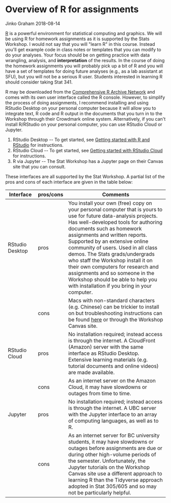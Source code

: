 Overview of R for assignments
================
Jinko Graham
2018-08-14

[R](http://www.r-project.org) is a powerful environment for statistical computing and graphics. We will be using R for homework assignments as it is supported by the Stats Workshop. I would not say that you will "learn R" in this course. Instead you'll get example code in class notes or templates that you can modify to do your analyses. Your focus should be on getting practice with data wrangling, analysis, and **interpretation** of the results. In the course of doing the homework assignments you will probably pick up a bit of R and you will have a set of templates for doing future analyses (e.g., as a lab assistant at SFU), but you will not be a serious R user. Students interested in learning R should consider taking Stat 341.

R may be downloaded from the [Comprehensive R Archive Network](http://cran.r-project.org) and comes with its own user interface called the R console. However, to simplify the process of doing assignments, I recommend installing and using RStudio Desktop on your personal computer because it will allow you to integrate text, R code and R output in the documents that you turn in to the Workshop through their Crowdmark online system. Alternatively, if you can't install R/RStudio on your personal computer, you can use RStudio Cloud or Jupyter.

1.  RStudio Desktop -- To get started, see [Getting started with R and RStudio](https://github.com/SFUStatgen/RforStat2/blob/master/RTutorials/GettingStarted/startR-RStudio.md) for instructions.
2.  RStudio Cloud -- To get started, see [Getting started with RStudio Cloud](https://github.com/SFUStatgen/RforStat2/blob/master/RTutorials/GettingStarted/startRStudioCloud.md) for instructions.
3.  R via Jupyter -- The Stat Workshop has a Jupyter page on their Canvas site that you can consult.

These interfaces are all supported by the Stat Workshop. A partial list of the pros and cons of each interface are given in the table below:

<table>
<colgroup>
<col width="19%" />
<col width="13%" />
<col width="67%" />
</colgroup>
<thead>
<tr class="header">
<th>Interface</th>
<th>pros/cons</th>
<th>Comments</th>
</tr>
</thead>
<tbody>
<tr class="odd">
<td>RStudio Desktop</td>
<td>pros</td>
<td>You install your own (free) copy on your personal computer that is yours to use for future data-analysis projects. Has well-developed tools for authoring documents such as homework assignments and written reports. Supported by an extensive online community of users. Used in all class demos. The Stats grads/undergrads who staff the Workshop install it on their own computers for research and assignments and so someone in the Workshop should be able to help you with installation if you bring in your computer.</td>
</tr>
<tr class="even">
<td></td>
<td>cons</td>
<td>Macs with non-standard characters (e.g. Chinese) can be trickier to install on but troubleshooting instructions can be found <a href="https://github.com/SFUStatgen/RforStat2/blob/master/RTutorials/GettingStarted/startR-RStudio.md">here</a> or through the Workshop Canvas site.</td>
</tr>
<tr class="odd">
<td>RStudio Cloud</td>
<td>pros</td>
<td>No installation required; instead access is through the internet. A CloudFront (Amazon) server with the same interface as RStudio Desktop. Extensive learning materials (e.g. tutorial documents and online videos) are made available.</td>
</tr>
<tr class="even">
<td></td>
<td>cons</td>
<td>As an internet server on the Amazon Cloud, it may have slowdowns or outages from time to time.</td>
</tr>
<tr class="odd">
<td>Jupyter</td>
<td>pros</td>
<td>No installation required; instead access is through the internet. A UBC server with the Jupyter interface to an array of computing languages, as well as to R.</td>
</tr>
<tr class="even">
<td></td>
<td>cons</td>
<td>As an internet server for BC university students, it may have slowdowns or outages before assignments are due or during other high-volume periods of the semester. Unfortunately, the Jupyter tutorials on the Workshop Canvas site use a different approach to learning R than the Tidyverse approach adopted in Stat 305/605 and so may not be particularly helpful.</td>
</tr>
</tbody>
</table>
